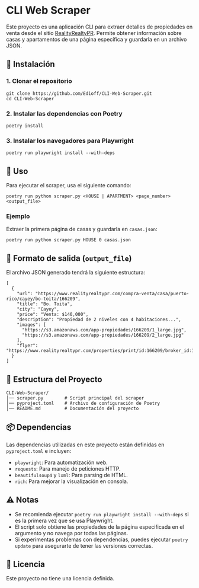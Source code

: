 # CLI Web Scraper

Este proyecto es una aplicación CLI para extraer detalles de propiedades en venta desde el sitio [RealityRealtyPR](https://www.realityrealtypr.com/). Permite obtener información sobre casas y apartamentos de una página específica y guardarla en un archivo JSON.

## 📌 Instalación

### 1. Clonar el repositorio

```
git clone https://github.com/Edioff/CLI-Web-Scraper.git
cd CLI-Web-Scraper
```

### 2. Instalar las dependencias con Poetry

```
poetry install
```

### 3. Instalar los navegadores para Playwright

```
poetry run playwright install --with-deps
```

## 🚀 Uso

Para ejecutar el scraper, usa el siguiente comando:

```
poetry run python scraper.py <HOUSE | APARTMENT> <page_number> <output_file>
```

### Ejemplo

Extraer la primera página de casas y guardarla en `casas.json`:

```
poetry run python scraper.py HOUSE 0 casas.json
```

## 📂 Formato de salida (`output_file`)

El archivo JSON generado tendrá la siguiente estructura:

```
[
  {
    "url": "https://www.realityrealtypr.com/compra-venta/casa/puerto-rico/cayey/bo-toita/166209",
    "title": "Bo. Toita",
    "city": "Cayey",
    "price": "Venta: $140,000",
    "description": "Propiedad de 2 niveles con 4 habitaciones...",
    "images": [
      "https://s3.amazonaws.com/app-propiedades/166209/1_large.jpg",
      "https://s3.amazonaws.com/app-propiedades/166209/2_large.jpg"
    ],
    "flyer": "https://www.realityrealtypr.com/properties/print/id:166209/broker_id:14011/"
  }
]
```

## 📁 Estructura del Proyecto

```
CLI-Web-Scraper/
│── scraper.py        # Script principal del scraper
│── pyproject.toml    # Archivo de configuración de Poetry
│── README.md         # Documentación del proyecto
```

## 📦 Dependencias

Las dependencias utilizadas en este proyecto están definidas en `pyproject.toml` e incluyen:

- `playwright`: Para automatización web.
- `requests`: Para manejo de peticiones HTTP.
- `beautifulsoup4` y `lxml`: Para parsing de HTML.
- `rich`: Para mejorar la visualización en consola.

## ⚠ Notas

- Se recomienda ejecutar `poetry run playwright install --with-deps` si es la primera vez que se usa Playwright.
- El script solo obtiene las propiedades de la página especificada en el argumento y no navega por todas las páginas.
- Si experimentas problemas con dependencias, puedes ejecutar `poetry update` para asegurarte de tener las versiones correctas.

## 📜 Licencia

Este proyecto no tiene una licencia definida.
